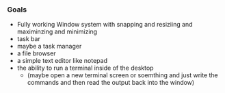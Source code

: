 ### Goals
- Fully working Window system with snapping and resiziing and maximinzing and minimizing
- task bar
- maybe a task manager
- a file browser 
- a simple text editor like notepad
- the ability to run a terminal inside of the desktop 
    - (maybe open a new terminal screen or soemthing and just write the commands and then read the output back into the window)